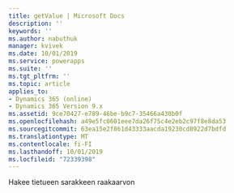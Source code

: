 ```yaml
---
title: getValue | Microsoft Docs
description: ''
keywords: ''
ms.author: nabuthuk
manager: kvivek
ms.date: 10/01/2019
ms.service: powerapps
ms.suite: ''
ms.tgt_pltfrm: ''
ms.topic: article
applies_to:
- Dynamics 365 (online)
- Dynamics 365 Version 9.x
ms.assetid: 9ce70427-e789-46be-b9c7-35466a430b0f
ms.openlocfilehash: a49e5fc0601eee7da26f75c4e2eb2c97f8e8da53
ms.sourcegitcommit: 63ea15e2f861d43333aacda19230cd8922d7bdfd
ms.translationtype: MT
ms.contentlocale: fi-FI
ms.lasthandoff: 10/01/2019
ms.locfileid: "72339398"
---
```

Hakee tietueen sarakkeen raakaarvon
